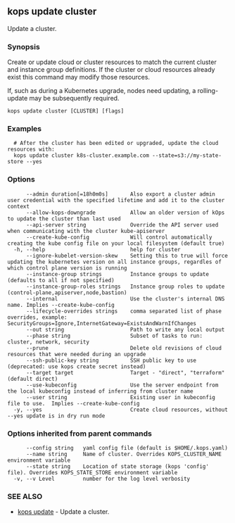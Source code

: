 
<!--- This file is automatically generated by make gen-cli-docs; changes should be made in the go CLI command code (under cmd/kops) -->

## kops update cluster

Update a cluster.

### Synopsis

Create or update cloud or cluster resources to match the current cluster and instance group definitions. If the cluster or cloud resources already exist this command may modify those resources.

 If, such as during a Kubernetes upgrade, nodes need updating, a rolling-update may be subsequently required.

```
kops update cluster [CLUSTER] [flags]
```

### Examples

```
  # After the cluster has been edited or upgraded, update the cloud resources with:
  kops update cluster k8s-cluster.example.com --state=s3://my-state-store --yes
```

### Options

```
      --admin duration[=18h0m0s]       Also export a cluster admin user credential with the specified lifetime and add it to the cluster context
      --allow-kops-downgrade           Allow an older version of kOps to update the cluster than last used
      --api-server string              Override the API server used when communicating with the cluster kube-apiserver
      --create-kube-config             Will control automatically creating the kube config file on your local filesystem (default true)
  -h, --help                           help for cluster
      --ignore-kubelet-version-skew    Setting this to true will force updating the kubernetes version on all instance groups, regardles of which control plane version is running
      --instance-group strings         Instance groups to update (defaults to all if not specified)
      --instance-group-roles strings   Instance group roles to update (control-plane,apiserver,node,bastion)
      --internal                       Use the cluster's internal DNS name. Implies --create-kube-config
      --lifecycle-overrides strings    comma separated list of phase overrides, example: SecurityGroups=Ignore,InternetGateway=ExistsAndWarnIfChanges
      --out string                     Path to write any local output
      --phase string                   Subset of tasks to run: cluster, network, security
      --prune                          Delete old revisions of cloud resources that were needed during an upgrade
      --ssh-public-key string          SSH public key to use (deprecated: use kops create secret instead)
      --target target                  Target - "direct", "terraform" (default direct)
      --use-kubeconfig                 Use the server endpoint from the local kubeconfig instead of inferring from cluster name
      --user string                    Existing user in kubeconfig file to use.  Implies --create-kube-config
  -y, --yes                            Create cloud resources, without --yes update is in dry run mode
```

### Options inherited from parent commands

```
      --config string   yaml config file (default is $HOME/.kops.yaml)
      --name string     Name of cluster. Overrides KOPS_CLUSTER_NAME environment variable
      --state string    Location of state storage (kops 'config' file). Overrides KOPS_STATE_STORE environment variable
  -v, --v Level         number for the log level verbosity
```

### SEE ALSO

* [kops update](kops_update.md)	 - Update a cluster.

